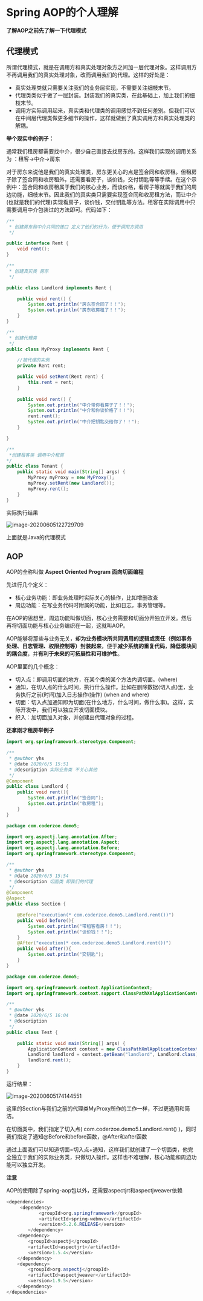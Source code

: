 # Spring AOP的个人理解

**了解AOP之前先了解一下代理模式**

## 代理模式

所谓代理模式，就是在调用方和真实处理对象方之间加一层代理对象。这样调用方不再调用我们的真实处理对象，改而调用我们的代理。这样的好处是：

* 真实处理类就只需要关注我们的业务层实现，不需要关注细枝末节。
* 代理类类似于做了一层封装。封装我们的真实类，在此基础上，加上我们的细枝末节。
* 调用方实际调用起来，真实类和代理类的调用感觉不到任何差别。但我们可以在中间层代理类做更多细节的操作，这样就做到了真实调用方和真实处理类的解耦。

**举个现实中的例子：**

通常我们租房都需要找中介，很少自己直接去找房东的。这样我们实现的调用关系为 ：租客->中介->房东

对于房东来说他是我们的真实处理类，房东更关心的点是签合同和收房租。但租房子除了签合同和收房租外，还需要看房子，谈价钱，交付钥匙等等手续。在这个示例中：签合同和收房租属于我们的核心业务，而谈价格，看房子等就属于我们的周边功能，细枝末节。因此我们的真实类只需要实现签合同和收房租方法，而让中介(也就是我们的代理)实现看房子，谈价钱，交付钥匙等方法。租客在实际调用中只需要调用中介包装过的方法即可。代码如下：

```java
/**
 * 创建房东和中介共同的接口 定义了他们的行为，便于调用方调用
 */

public interface Rent {
    void rent();
}
```

```java
/**
 * 创建真实类 房东
 */

public class Landlord implements Rent {

    public void rent() {
        System.out.println("房东签合同了！！");
        System.out.println("房东收房租了！！");
    }
}
```

```java
/**
 * 创建代理类
 */
public class MyProxy implements Rent {

    //被代理的实例
    private Rent rent;

    public void setRent(Rent rent) {
        this.rent = rent;
    }
    
    public void rent() {
        System.out.println("中介带你看房子了！！");
        System.out.println("中介和你谈价格了！！");
        rent.rent();
        System.out.println("中介把钥匙交给你了！！");
    }

}
```

```java
/**
 *创建租客类 调用中介租房
*/
public class Tenant {
    public static void main(String[] args) {
        MyProxy myProxy = new MyProxy();
        myProxy.setRent(new Landlord());
        myProxy.rent();
    }
}

```

实际执行结果

![image-20200605122729709](C:\Users\90617\AppData\Roaming\Typora\typora-user-images\image-20200605122729709.png)



上面就是Java的代理模式

## AOP

AOP的全称叫做 **Aspect Oriented Program 面向切面编程**

先进行几个定义：

* 核心业务功能：即业务处理时实际关心的操作，比如增删改查
* 周边功能：在写业务代码时附属的功能，比如日志，事务管理等。

在AOP的思想里，周边功能叫做切面，核心业务需要和切面分开独立开发。然后再将切面功能与核心业务编织在一起，这就叫AOP。

AOP能够将那些与业务无关，**却为业务模块所共同调用的逻辑或责任（例如事务处理、日志管理、权限控制等）封装起来**，便于**减少系统的重复代码**，**降低模块间的耦合度**，并**有利于未来的可拓展性和可维护性**。

AOP里面的几个概念：

* 切入点：即调用切面的地方，在某个类的某个方法内调切面。(where)
* 通知，在切入点的什么时间，执行什么操作。比如在删除数据(切入点)里，业务执行之前(时间)加入日志操作(操作)  (when and where)
* 切面：切入点加通知即为切面(在什么地方，什么时间，做什么事)。这样，实际开发中，我们可以独立开发切面模块。
* 织入：加切面加入对象，并创建出代理对象的过程。

**还拿刚才租房举例子**

```java
import org.springframework.stereotype.Component;

/**
 * @author yhs
 * @date 2020/6/5 15:51
 * @description 实际业务类 不关心其他
 */
@Component
public class Landlord {
    public void rent(){
        System.out.println("签合同");
        System.out.println("收房租");
    }
}
```

````java
package com.coderzoe.demo5;

import org.aspectj.lang.annotation.After;
import org.aspectj.lang.annotation.Aspect;
import org.aspectj.lang.annotation.Before;
import org.springframework.stereotype.Component;

/**
 * @author yhs
 * @date 2020/6/5 15:54
 * @description 切面类 即我们的代理
 */
@Component
@Aspect
public class Section {

    @Before("execution(* com.coderzoe.demo5.Landlord.rent())")
    public void before(){
        System.out.println("带租客看房！！");
        System.out.println("谈价钱！！");
    }
    @After("execution(* com.coderzoe.demo5.Landlord.rent())")
    public void after(){
        System.out.println("交钥匙");
    }
}
````

```java
package com.coderzoe.demo5;

import org.springframework.context.ApplicationContext;
import org.springframework.context.support.ClassPathXmlApplicationContext;

/**
 * @author yhs
 * @date 2020/6/5 16:04
 * @description
 */
public class Test {

    public static void main(String[] args) {
        ApplicationContext context = new ClassPathXmlApplicationContext("applicationContext.xml");
        Landlord landlord = context.getBean("landlord", Landlord.class);
        landlord.rent();
    }
}
```



运行结果：

![image-20200605174144551](C:\Users\90617\AppData\Roaming\Typora\typora-user-images\image-20200605174144551.png)



这里的Section与我们之前的代理类MyProxy所作的工作一样，不过更通用和简洁。

在切面类中，我们指定了切入点( com.coderzoe.demo5.Landlord.rent() )，同时我们指定了通知@Before和before函数，@After和after函数

通过上面我们可以知道切面=切入点+通知，这样我们就创建了一个切面类，他完全独立于我们的实际业务类，只做切入操作。这样也不难理解，核心功能和周边功能可以独立开发。

**注意**

AOP的使用除了spring-aop包以外，还需要aspectjrt和aspectjweaver依赖

```java
<dependencies>
     <dependency>
            <groupId>org.springframework</groupId>
            <artifactId>spring-webmvc</artifactId>
            <version>5.2.6.RELEASE</version>
        </dependency>
    <dependency>
        <groupId>aspectj</groupId>
        <artifactId>aspectjrt</artifactId>
        <version>1.5.4</version>
    </dependency>
    <dependency>
        <groupId>org.aspectj</groupId>
        <artifactId>aspectjweaver</artifactId>
        <version>1.9.5</version>
    </dependency>
</dependencies>
```

